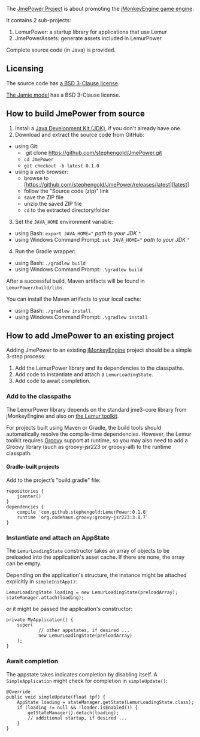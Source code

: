 The [JmePower Project][jmepower] is about promoting
the [jMonkeyEngine game engine][jme].

It contains 2 sub-projects:

 1. LemurPower: a startup library for applications that use Lemur
 2. JmePowerAssets: generate assets included in LemurPower

Complete source code (in Java) is provided.

## Licensing

The source code has [a BSD 3-Clause license][license].

[The Jamie model][jaime] has a BSD 3-Clause license.


## How to build JmePower from source

 1. Install a [Java Development Kit (JDK)][openJDK],
    if you don't already have one.
 2. Download and extract the source code from GitHub:
   + using Git:
     + `git clone https://github.com/stephengold/JmePower.git
     + `cd JmePower`
     + `git checkout -b latest 0.1.0`
   + using a web browser:
     + browse to [https://github.com/stephengold/JmePower/releases/latest][latest]
     + follow the "Source code (zip)" link
     + save the ZIP file
     + unzip the saved ZIP file
     + `cd` to the extracted directory/folder
 3. Set the `JAVA_HOME` environment variable:
   + using Bash:  `export JAVA_HOME="` *path to your JDK* `"`
   + using Windows Command Prompt:  `set JAVA_HOME="` *path to your JDK* `"`
 4. Run the Gradle wrapper:
   + using Bash:  `./gradlew build`
   + using Windows Command Prompt:  `.\gradlew build`

After a successful build,
Maven artifacts will be found in `LemurPower/build/libs`.

You can install the Maven artifacts to your local cache:
 + using Bash:  `./gradlew install`
 + using Windows Command Prompt:  `.\gradlew install`


## How to add JmePower to an existing project

Adding JmePower to an existing [jMonkeyEngine][jme] project should be
a simple 3-step process:

 1. Add the LemurPower library and its dependencies to the classpaths.
 2. Add code to instantiate and attach a `LemurLoadingState`.
 3. Add code to await completion.

### Add to the classpaths

The LemurPower library depends on
the standard jme3-core library from jMonkeyEngine
and also on [the Lemur toolkit][lemur].

For projects built using Maven or Gradle, the build tools should automatically
resolve the compile-time dependencies.
However, the Lemur toolkit requires [Groovy] support at runtime,
so you may also need to add a Groovy library
(such as groovy-jsr223 or groovy-all) to the runtime classpath.

#### Gradle-built projects

Add to the project’s "build.gradle" file:

    repositories {
        jcenter()
    }
    dependencies {
        compile 'com.github.stephengold:LemurPower:0.1.0'
        runtime 'org.codehaus.groovy:groovy-jsr223:3.0.7'
    }

### Instantiate and attach an AppState

The `LemurLoadingState` constructor takes an array of objects
to be preloaded into the application's asset cache.
If there are none, the array can be empty.

Depending on the application's structure, the instance might be
attached explicitly in `simpleInitApp()`:

    LemurLoadingState loading = new LemurLoadingState(preloadArray);
    stateManager.attach(loading);

or it might be passed the application's constructor:

    private MyApplication() {
        super(
                // other appstates, if desired ...
                new LemurLoadingState(preloadArray)
        );
    }

### Await completion

The appstate takes indicates completion by disabling itself.
A `SimpleApplication` might check for completion in `simpleUpdate()`:

    @Override
    public void simpleUpdate(float tpf) {
        AppState loading = stateManager.getState(LemurLoadingState.class);
        if (loading != null && !loader.isEnabled()) {
            getStateManager().detach(loading);
            // additional startup, if desired ...
        }
    }


[groovy]: https://groovy-lang.org/ "Groovy Project"
[jaime]: https://github.com/stephengold/JmePower/tree/master/LemurPower/src/main/resources/Models/Jaime "Jaime model"
[jme]: https://jmonkeyengine.org "JMonkeyEngine Project"
[jmepower]: https://github.com/stephengold/JmePower "JmePower Project"
[latest]: https://github.com/stephengold/JmePower/releases/latest "latest release"
[lemur]: https://github.com/jMonkeyEngine-Contributions/Lemur "Lemur toolkit"
[license]: https://github.com/stephengold/JmePower/blob/master/license.txt "JmePower license"
[openJDK]: https://openjdk.java.net "OpenJDK Project"
